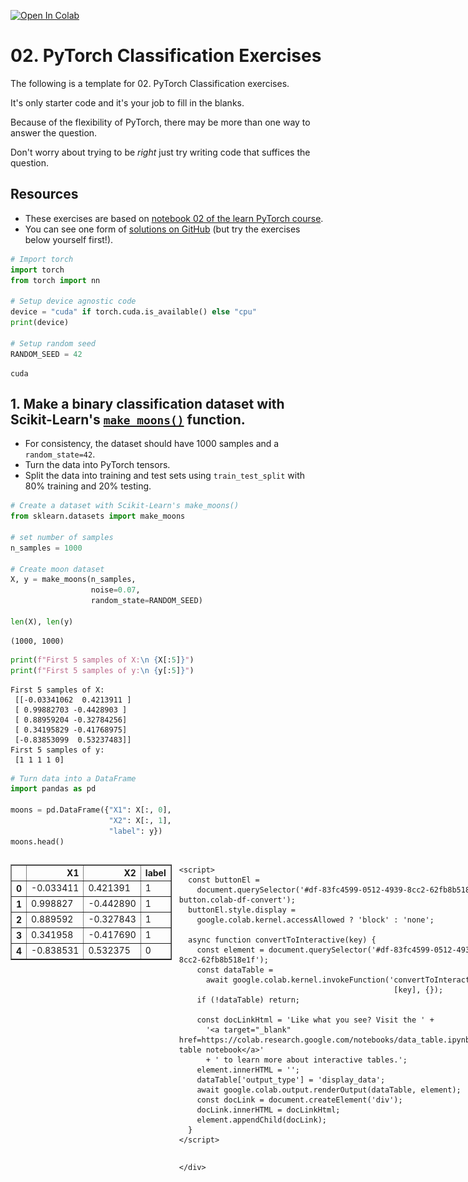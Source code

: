 <a href="https://colab.research.google.com/github/mrdbourke/pytorch-deep-learning/blob/main/extras/exercises/02_pytorch_classification_exercises.ipynb" target="_parent"><img src="https://colab.research.google.com/assets/colab-badge.svg" alt="Open In Colab"/></a>

# 02. PyTorch Classification Exercises

The following is a template for 02. PyTorch Classification exercises.

It's only starter code and it's your job to fill in the blanks.

Because of the flexibility of PyTorch, there may be more than one way to answer the question.

Don't worry about trying to be *right* just try writing code that suffices the question.

## Resources
* These exercises are based on [notebook 02 of the learn PyTorch course](https://www.learnpytorch.io/02_pytorch_classification/).
* You can see one form of [solutions on GitHub](https://github.com/mrdbourke/pytorch-deep-learning/tree/main/extras/solutions) (but try the exercises below yourself first!).


```python
# Import torch
import torch
from torch import nn

# Setup device agnostic code
device = "cuda" if torch.cuda.is_available() else "cpu"
print(device)

# Setup random seed
RANDOM_SEED = 42
```

    cuda


## 1. Make a binary classification dataset with Scikit-Learn's [`make_moons()`](https://scikit-learn.org/stable/modules/generated/sklearn.datasets.make_moons.html) function.
  * For consistency, the dataset should have 1000 samples and a `random_state=42`.
  * Turn the data into PyTorch tensors.
  * Split the data into training and test sets using `train_test_split` with 80% training and 20% testing.


```python
# Create a dataset with Scikit-Learn's make_moons()
from sklearn.datasets import make_moons

# set number of samples
n_samples = 1000

# Create moon dataset
X, y = make_moons(n_samples,
                  noise=0.07,
                  random_state=RANDOM_SEED)

len(X), len(y)
```




    (1000, 1000)




```python
print(f"First 5 samples of X:\n {X[:5]}")
print(f"First 5 samples of y:\n {y[:5]}")
```

    First 5 samples of X:
     [[-0.03341062  0.4213911 ]
     [ 0.99882703 -0.4428903 ]
     [ 0.88959204 -0.32784256]
     [ 0.34195829 -0.41768975]
     [-0.83853099  0.53237483]]
    First 5 samples of y:
     [1 1 1 1 0]



```python
# Turn data into a DataFrame
import pandas as pd

moons = pd.DataFrame({"X1": X[:, 0],
                      "X2": X[:, 1],
                      "label": y})
moons.head()
```





  <div id="df-83fc4599-0512-4939-8cc2-62fb8b518e1f" class="colab-df-container">
    <div>
<style scoped>
    .dataframe tbody tr th:only-of-type {
        vertical-align: middle;
    }

    .dataframe tbody tr th {
        vertical-align: top;
    }

    .dataframe thead th {
        text-align: right;
    }
</style>
<table border="1" class="dataframe">
  <thead>
    <tr style="text-align: right;">
      <th></th>
      <th>X1</th>
      <th>X2</th>
      <th>label</th>
    </tr>
  </thead>
  <tbody>
    <tr>
      <th>0</th>
      <td>-0.033411</td>
      <td>0.421391</td>
      <td>1</td>
    </tr>
    <tr>
      <th>1</th>
      <td>0.998827</td>
      <td>-0.442890</td>
      <td>1</td>
    </tr>
    <tr>
      <th>2</th>
      <td>0.889592</td>
      <td>-0.327843</td>
      <td>1</td>
    </tr>
    <tr>
      <th>3</th>
      <td>0.341958</td>
      <td>-0.417690</td>
      <td>1</td>
    </tr>
    <tr>
      <th>4</th>
      <td>-0.838531</td>
      <td>0.532375</td>
      <td>0</td>
    </tr>
  </tbody>
</table>
</div>
    <div class="colab-df-buttons">

  <div class="colab-df-container">
    <button class="colab-df-convert" onclick="convertToInteractive('df-83fc4599-0512-4939-8cc2-62fb8b518e1f')"
            title="Convert this dataframe to an interactive table."
            style="display:none;">

  <svg xmlns="http://www.w3.org/2000/svg" height="24px" viewBox="0 -960 960 960">
    <path d="M120-120v-720h720v720H120Zm60-500h600v-160H180v160Zm220 220h160v-160H400v160Zm0 220h160v-160H400v160ZM180-400h160v-160H180v160Zm440 0h160v-160H620v160ZM180-180h160v-160H180v160Zm440 0h160v-160H620v160Z"/>
  </svg>
    </button>

  <style>
    .colab-df-container {
      display:flex;
      gap: 12px;
    }

    .colab-df-convert {
      background-color: #E8F0FE;
      border: none;
      border-radius: 50%;
      cursor: pointer;
      display: none;
      fill: #1967D2;
      height: 32px;
      padding: 0 0 0 0;
      width: 32px;
    }

    .colab-df-convert:hover {
      background-color: #E2EBFA;
      box-shadow: 0px 1px 2px rgba(60, 64, 67, 0.3), 0px 1px 3px 1px rgba(60, 64, 67, 0.15);
      fill: #174EA6;
    }

    .colab-df-buttons div {
      margin-bottom: 4px;
    }

    [theme=dark] .colab-df-convert {
      background-color: #3B4455;
      fill: #D2E3FC;
    }

    [theme=dark] .colab-df-convert:hover {
      background-color: #434B5C;
      box-shadow: 0px 1px 3px 1px rgba(0, 0, 0, 0.15);
      filter: drop-shadow(0px 1px 2px rgba(0, 0, 0, 0.3));
      fill: #FFFFFF;
    }
  </style>

    <script>
      const buttonEl =
        document.querySelector('#df-83fc4599-0512-4939-8cc2-62fb8b518e1f button.colab-df-convert');
      buttonEl.style.display =
        google.colab.kernel.accessAllowed ? 'block' : 'none';

      async function convertToInteractive(key) {
        const element = document.querySelector('#df-83fc4599-0512-4939-8cc2-62fb8b518e1f');
        const dataTable =
          await google.colab.kernel.invokeFunction('convertToInteractive',
                                                    [key], {});
        if (!dataTable) return;

        const docLinkHtml = 'Like what you see? Visit the ' +
          '<a target="_blank" href=https://colab.research.google.com/notebooks/data_table.ipynb>data table notebook</a>'
          + ' to learn more about interactive tables.';
        element.innerHTML = '';
        dataTable['output_type'] = 'display_data';
        await google.colab.output.renderOutput(dataTable, element);
        const docLink = document.createElement('div');
        docLink.innerHTML = docLinkHtml;
        element.appendChild(docLink);
      }
    </script>
  </div>


<div id="df-4223811a-de26-41d9-a3a1-e30807281563">
  <button class="colab-df-quickchart" onclick="quickchart('df-4223811a-de26-41d9-a3a1-e30807281563')"
            title="Suggest charts"
            style="display:none;">

<svg xmlns="http://www.w3.org/2000/svg" height="24px"viewBox="0 0 24 24"
     width="24px">
    <g>
        <path d="M19 3H5c-1.1 0-2 .9-2 2v14c0 1.1.9 2 2 2h14c1.1 0 2-.9 2-2V5c0-1.1-.9-2-2-2zM9 17H7v-7h2v7zm4 0h-2V7h2v10zm4 0h-2v-4h2v4z"/>
    </g>
</svg>
  </button>

<style>
  .colab-df-quickchart {
      --bg-color: #E8F0FE;
      --fill-color: #1967D2;
      --hover-bg-color: #E2EBFA;
      --hover-fill-color: #174EA6;
      --disabled-fill-color: #AAA;
      --disabled-bg-color: #DDD;
  }

  [theme=dark] .colab-df-quickchart {
      --bg-color: #3B4455;
      --fill-color: #D2E3FC;
      --hover-bg-color: #434B5C;
      --hover-fill-color: #FFFFFF;
      --disabled-bg-color: #3B4455;
      --disabled-fill-color: #666;
  }

  .colab-df-quickchart {
    background-color: var(--bg-color);
    border: none;
    border-radius: 50%;
    cursor: pointer;
    display: none;
    fill: var(--fill-color);
    height: 32px;
    padding: 0;
    width: 32px;
  }

  .colab-df-quickchart:hover {
    background-color: var(--hover-bg-color);
    box-shadow: 0 1px 2px rgba(60, 64, 67, 0.3), 0 1px 3px 1px rgba(60, 64, 67, 0.15);
    fill: var(--button-hover-fill-color);
  }

  .colab-df-quickchart-complete:disabled,
  .colab-df-quickchart-complete:disabled:hover {
    background-color: var(--disabled-bg-color);
    fill: var(--disabled-fill-color);
    box-shadow: none;
  }

  .colab-df-spinner {
    border: 2px solid var(--fill-color);
    border-color: transparent;
    border-bottom-color: var(--fill-color);
    animation:
      spin 1s steps(1) infinite;
  }

  @keyframes spin {
    0% {
      border-color: transparent;
      border-bottom-color: var(--fill-color);
      border-left-color: var(--fill-color);
    }
    20% {
      border-color: transparent;
      border-left-color: var(--fill-color);
      border-top-color: var(--fill-color);
    }
    30% {
      border-color: transparent;
      border-left-color: var(--fill-color);
      border-top-color: var(--fill-color);
      border-right-color: var(--fill-color);
    }
    40% {
      border-color: transparent;
      border-right-color: var(--fill-color);
      border-top-color: var(--fill-color);
    }
    60% {
      border-color: transparent;
      border-right-color: var(--fill-color);
    }
    80% {
      border-color: transparent;
      border-right-color: var(--fill-color);
      border-bottom-color: var(--fill-color);
    }
    90% {
      border-color: transparent;
      border-bottom-color: var(--fill-color);
    }
  }
</style>

  <script>
    async function quickchart(key) {
      const quickchartButtonEl =
        document.querySelector('#' + key + ' button');
      quickchartButtonEl.disabled = true;  // To prevent multiple clicks.
      quickchartButtonEl.classList.add('colab-df-spinner');
      try {
        const charts = await google.colab.kernel.invokeFunction(
            'suggestCharts', [key], {});
      } catch (error) {
        console.error('Error during call to suggestCharts:', error);
      }
      quickchartButtonEl.classList.remove('colab-df-spinner');
      quickchartButtonEl.classList.add('colab-df-quickchart-complete');
    }
    (() => {
      let quickchartButtonEl =
        document.querySelector('#df-4223811a-de26-41d9-a3a1-e30807281563 button');
      quickchartButtonEl.style.display =
        google.colab.kernel.accessAllowed ? 'block' : 'none';
    })();
  </script>
</div>

    </div>
  </div>





```python
# Visualize the data on a scatter plot
import matplotlib.pyplot as plt

plt.scatter(x=X[:, 0],
            y=X[:, 1],
            c=y,
            cmap=plt.cm.RdYlBu);
```


    
![png](02_pytorch_classification_exercises_files/02_pytorch_classification_exercises_7_0.png)
    



```python
# Turn data into tensors of dtype float
X = torch.from_numpy(X).type(torch.float)
y = torch.from_numpy(y).type(torch.float)

# Split the data into train and test sets (80% train, 20% test)
from sklearn.model_selection import train_test_split

X_train, X_test, y_train, y_test = train_test_split(X,
                                                    y,
                                                    test_size=0.20,
                                                    random_state=RANDOM_SEED)

len(X_train), len(X_test), len(y_train), len(y_test)
```




    (800, 200, 800, 200)



## 2. Build a model by subclassing `nn.Module` that incorporates non-linear activation functions and is capable of fitting the data you created in 1.
  * Feel free to use any combination of PyTorch layers (linear and non-linear) you want.


```python
import torch
from torch import nn

# Inherit from nn.Module to make a model capable of fitting the mooon data
class MoonModelV0(nn.Module):
    def __init__(self):
      super().__init__()
      self.layer1 = nn.Linear(in_features=2, out_features=10)
      self.layer2 = nn.Linear(in_features=10, out_features=10)
      self.layer3 = nn.Linear(in_features=10, out_features=1)
      self.relu = nn.ReLU()

    def forward(self, x):
        return self.layer3(self.relu(self.layer2(self.relu(self.layer1(x)))))

# Instantiate the model
model_1 = MoonModelV0().to(device)
model_1
```




    MoonModelV0(
      (layer1): Linear(in_features=2, out_features=10, bias=True)
      (layer2): Linear(in_features=10, out_features=10, bias=True)
      (layer3): Linear(in_features=10, out_features=1, bias=True)
      (relu): ReLU()
    )



## 3. Setup a binary classification compatible loss function and optimizer to use when training the model built in 2.


```python
# Setup loss function
loss_fn = nn.BCEWithLogitsLoss()

# Setup optimizer to optimize model's parameters
optimizer = torch.optim.SGD(params=model_1.parameters(),
                            lr=0.2)
```

## 4. Create a training and testing loop to fit the model you created in 2 to the data you created in 1.
  * Do a forward pass of the model to see what's coming out in the form of logits, prediction probabilities and labels.
  * To measure model accuray, you can create your own accuracy function or use the accuracy function in [TorchMetrics](https://torchmetrics.readthedocs.io/en/latest/).
  * Train the model for long enough for it to reach over 96% accuracy.
  * The training loop should output progress every 10 epochs of the model's training and test set loss and accuracy.


```python
# What's coming out of our model?

# logits (raw outputs of model)
print("Logits:")
print(model_1(X_train.to(device)[:10]).squeeze())

# Prediction probabilities
print("Pred probs:")
print(torch.sigmoid(model_1(X_train.to(device)[:10]).squeeze()))

# Prediction labels
print("Pred labels:")
print(torch.round(torch.sigmoid(model_1(X_train.to(device)[:10]).squeeze())))
```

    Logits:
    tensor([-0.3213, -0.2489, -0.3208, -0.3197, -0.2796, -0.3042, -0.2852, -0.2762,
            -0.3351, -0.2504], device='cuda:0', grad_fn=<SqueezeBackward0>)
    Pred probs:
    tensor([0.4204, 0.4381, 0.4205, 0.4208, 0.4305, 0.4245, 0.4292, 0.4314, 0.4170,
            0.4377], device='cuda:0', grad_fn=<SigmoidBackward0>)
    Pred labels:
    tensor([0., 0., 0., 0., 0., 0., 0., 0., 0., 0.], device='cuda:0',
           grad_fn=<RoundBackward0>)



```python
# Let's calculuate the accuracy using accuracy from TorchMetrics
!pip -q install torchmetrics # Colab doesn't come with torchmetrics
from torchmetrics import Accuracy

acc_fn = Accuracy(task="binary", num_classes=2).to(device)

## TODO: Uncomment this code to use the Accuracy function
# acc_fn = Accuracy(task="multiclass", num_classes=2).to(device) # send accuracy function to device
# acc_fn
```


```python
## TODO: Uncomment this to set the seed
torch.manual_seed(RANDOM_SEED)

# Setup epochs
epochs = 800

# Send data to the device
X_train, y_train = X_train.to(device), y_train.to(device)
X_test, y_test = X_test.to(device), y_test.to(device)

# Loop through the data
for epoch in range(epochs):
  ### Training
  model_1.train()

  # 1. Forward pass (logits output)
  y_logits = model_1(X_train).squeeze()

  # Turn logits into prediction probabilities
  y_pred_probs = torch.sigmoid(y_logits)

  # Turn prediction probabilities into prediction labels
  y_pred = torch.round(y_pred_probs)

  # 2. Calculaute the loss
  loss = loss_fn(y_logits, y_train) # loss = compare model raw outputs to desired model outputs

  # Calculate the accuracy
  acc = acc_fn(y_pred, y_train.int()) # the accuracy function needs to compare pred labels (not logits) with actual labels

  # 3. Zero the gradients
  optimizer.zero_grad()

  # 4. Loss backward (perform backpropagation) - https://brilliant.org/wiki/backpropagation/#:~:text=Backpropagation%2C%20short%20for%20%22backward%20propagation,to%20the%20neural%20network's%20weights.
  loss.backward()

  # 5. Step the optimizer (gradient descent) - https://towardsdatascience.com/gradient-descent-algorithm-a-deep-dive-cf04e8115f21#:~:text=Gradient%20descent%20(GD)%20is%20an,e.g.%20in%20a%20linear%20regression)
  optimizer.step()

  ### Testing
  model_1.eval()
  with torch.inference_mode():
    # 1. Forward pass (to get the logits)
    test_logits = model_1(X_test).squeeze()

    # Turn the test logits into prediction labels
    test_pred_probs = torch.sigmoid(test_logits)
    test_pred = torch.round(test_pred_probs)

    # 2. Caculate the test loss/acc
    test_loss = loss_fn(test_logits, y_test)
    test_acc = acc_fn(test_pred, y_test.int())

  # Print out what's happening every 10 epochs
  if epoch % 10 == 0:
    print(f"Epoch: {epoch} | Loss: {loss:.4f}, Acc: {acc:.2f}% | Test loss: {test_loss:.4f}, Test Acc: {test_acc:.2f}%")
```

    Epoch: 0 | Loss: 0.7046, Acc: 0.50% | Test loss: 0.7010, Test Acc: 0.50%
    Epoch: 10 | Loss: 0.6858, Acc: 0.50% | Test loss: 0.6836, Test Acc: 0.50%
    Epoch: 20 | Loss: 0.6689, Acc: 0.75% | Test loss: 0.6674, Test Acc: 0.75%
    Epoch: 30 | Loss: 0.6441, Acc: 0.77% | Test loss: 0.6426, Test Acc: 0.77%
    Epoch: 40 | Loss: 0.6006, Acc: 0.78% | Test loss: 0.5991, Test Acc: 0.75%
    Epoch: 50 | Loss: 0.5324, Acc: 0.79% | Test loss: 0.5323, Test Acc: 0.75%
    Epoch: 60 | Loss: 0.4536, Acc: 0.81% | Test loss: 0.4560, Test Acc: 0.76%
    Epoch: 70 | Loss: 0.3841, Acc: 0.83% | Test loss: 0.3879, Test Acc: 0.78%
    Epoch: 80 | Loss: 0.3304, Acc: 0.85% | Test loss: 0.3333, Test Acc: 0.82%
    Epoch: 90 | Loss: 0.2892, Acc: 0.87% | Test loss: 0.2898, Test Acc: 0.86%
    Epoch: 100 | Loss: 0.2559, Acc: 0.88% | Test loss: 0.2547, Test Acc: 0.88%
    Epoch: 110 | Loss: 0.2331, Acc: 0.89% | Test loss: 0.2300, Test Acc: 0.92%
    Epoch: 120 | Loss: 0.2178, Acc: 0.90% | Test loss: 0.2129, Test Acc: 0.92%
    Epoch: 130 | Loss: 0.2064, Acc: 0.91% | Test loss: 0.2002, Test Acc: 0.93%
    Epoch: 140 | Loss: 0.1970, Acc: 0.92% | Test loss: 0.1901, Test Acc: 0.93%
    Epoch: 150 | Loss: 0.1885, Acc: 0.92% | Test loss: 0.1810, Test Acc: 0.93%
    Epoch: 160 | Loss: 0.1801, Acc: 0.92% | Test loss: 0.1724, Test Acc: 0.93%
    Epoch: 170 | Loss: 0.1718, Acc: 0.93% | Test loss: 0.1638, Test Acc: 0.93%
    Epoch: 180 | Loss: 0.1633, Acc: 0.93% | Test loss: 0.1551, Test Acc: 0.93%
    Epoch: 190 | Loss: 0.1545, Acc: 0.94% | Test loss: 0.1462, Test Acc: 0.93%
    Epoch: 200 | Loss: 0.1454, Acc: 0.94% | Test loss: 0.1370, Test Acc: 0.94%
    Epoch: 210 | Loss: 0.1362, Acc: 0.94% | Test loss: 0.1278, Test Acc: 0.95%
    Epoch: 220 | Loss: 0.1269, Acc: 0.95% | Test loss: 0.1185, Test Acc: 0.96%
    Epoch: 230 | Loss: 0.1176, Acc: 0.95% | Test loss: 0.1094, Test Acc: 0.96%
    Epoch: 240 | Loss: 0.1084, Acc: 0.96% | Test loss: 0.1005, Test Acc: 0.98%
    Epoch: 250 | Loss: 0.0994, Acc: 0.97% | Test loss: 0.0921, Test Acc: 0.98%
    Epoch: 260 | Loss: 0.0908, Acc: 0.97% | Test loss: 0.0838, Test Acc: 0.98%
    Epoch: 270 | Loss: 0.0828, Acc: 0.98% | Test loss: 0.0760, Test Acc: 0.98%
    Epoch: 280 | Loss: 0.0754, Acc: 0.98% | Test loss: 0.0689, Test Acc: 0.99%
    Epoch: 290 | Loss: 0.0686, Acc: 0.99% | Test loss: 0.0625, Test Acc: 0.99%
    Epoch: 300 | Loss: 0.0626, Acc: 0.99% | Test loss: 0.0566, Test Acc: 1.00%
    Epoch: 310 | Loss: 0.0571, Acc: 0.99% | Test loss: 0.0515, Test Acc: 1.00%
    Epoch: 320 | Loss: 0.0523, Acc: 0.99% | Test loss: 0.0470, Test Acc: 1.00%
    Epoch: 330 | Loss: 0.0480, Acc: 0.99% | Test loss: 0.0430, Test Acc: 1.00%
    Epoch: 340 | Loss: 0.0441, Acc: 0.99% | Test loss: 0.0394, Test Acc: 1.00%
    Epoch: 350 | Loss: 0.0407, Acc: 1.00% | Test loss: 0.0362, Test Acc: 1.00%
    Epoch: 360 | Loss: 0.0377, Acc: 1.00% | Test loss: 0.0334, Test Acc: 1.00%
    Epoch: 370 | Loss: 0.0350, Acc: 1.00% | Test loss: 0.0308, Test Acc: 1.00%
    Epoch: 380 | Loss: 0.0327, Acc: 1.00% | Test loss: 0.0286, Test Acc: 1.00%
    Epoch: 390 | Loss: 0.0305, Acc: 1.00% | Test loss: 0.0266, Test Acc: 1.00%
    Epoch: 400 | Loss: 0.0286, Acc: 1.00% | Test loss: 0.0248, Test Acc: 1.00%
    Epoch: 410 | Loss: 0.0269, Acc: 1.00% | Test loss: 0.0232, Test Acc: 1.00%
    Epoch: 420 | Loss: 0.0254, Acc: 1.00% | Test loss: 0.0218, Test Acc: 1.00%
    Epoch: 430 | Loss: 0.0240, Acc: 1.00% | Test loss: 0.0205, Test Acc: 1.00%
    Epoch: 440 | Loss: 0.0227, Acc: 1.00% | Test loss: 0.0194, Test Acc: 1.00%
    Epoch: 450 | Loss: 0.0215, Acc: 1.00% | Test loss: 0.0183, Test Acc: 1.00%
    Epoch: 460 | Loss: 0.0205, Acc: 1.00% | Test loss: 0.0174, Test Acc: 1.00%
    Epoch: 470 | Loss: 0.0195, Acc: 1.00% | Test loss: 0.0165, Test Acc: 1.00%
    Epoch: 480 | Loss: 0.0186, Acc: 1.00% | Test loss: 0.0157, Test Acc: 1.00%
    Epoch: 490 | Loss: 0.0178, Acc: 1.00% | Test loss: 0.0150, Test Acc: 1.00%
    Epoch: 500 | Loss: 0.0170, Acc: 1.00% | Test loss: 0.0143, Test Acc: 1.00%
    Epoch: 510 | Loss: 0.0163, Acc: 1.00% | Test loss: 0.0137, Test Acc: 1.00%
    Epoch: 520 | Loss: 0.0157, Acc: 1.00% | Test loss: 0.0131, Test Acc: 1.00%
    Epoch: 530 | Loss: 0.0151, Acc: 1.00% | Test loss: 0.0126, Test Acc: 1.00%
    Epoch: 540 | Loss: 0.0145, Acc: 1.00% | Test loss: 0.0121, Test Acc: 1.00%
    Epoch: 550 | Loss: 0.0140, Acc: 1.00% | Test loss: 0.0116, Test Acc: 1.00%
    Epoch: 560 | Loss: 0.0135, Acc: 1.00% | Test loss: 0.0112, Test Acc: 1.00%
    Epoch: 570 | Loss: 0.0130, Acc: 1.00% | Test loss: 0.0108, Test Acc: 1.00%
    Epoch: 580 | Loss: 0.0126, Acc: 1.00% | Test loss: 0.0104, Test Acc: 1.00%
    Epoch: 590 | Loss: 0.0122, Acc: 1.00% | Test loss: 0.0101, Test Acc: 1.00%
    Epoch: 600 | Loss: 0.0118, Acc: 1.00% | Test loss: 0.0097, Test Acc: 1.00%
    Epoch: 610 | Loss: 0.0114, Acc: 1.00% | Test loss: 0.0094, Test Acc: 1.00%
    Epoch: 620 | Loss: 0.0111, Acc: 1.00% | Test loss: 0.0091, Test Acc: 1.00%
    Epoch: 630 | Loss: 0.0108, Acc: 1.00% | Test loss: 0.0089, Test Acc: 1.00%
    Epoch: 640 | Loss: 0.0104, Acc: 1.00% | Test loss: 0.0086, Test Acc: 1.00%
    Epoch: 650 | Loss: 0.0102, Acc: 1.00% | Test loss: 0.0083, Test Acc: 1.00%
    Epoch: 660 | Loss: 0.0099, Acc: 1.00% | Test loss: 0.0081, Test Acc: 1.00%
    Epoch: 670 | Loss: 0.0096, Acc: 1.00% | Test loss: 0.0079, Test Acc: 1.00%
    Epoch: 680 | Loss: 0.0094, Acc: 1.00% | Test loss: 0.0077, Test Acc: 1.00%
    Epoch: 690 | Loss: 0.0091, Acc: 1.00% | Test loss: 0.0075, Test Acc: 1.00%
    Epoch: 700 | Loss: 0.0089, Acc: 1.00% | Test loss: 0.0073, Test Acc: 1.00%
    Epoch: 710 | Loss: 0.0087, Acc: 1.00% | Test loss: 0.0071, Test Acc: 1.00%
    Epoch: 720 | Loss: 0.0085, Acc: 1.00% | Test loss: 0.0069, Test Acc: 1.00%
    Epoch: 730 | Loss: 0.0083, Acc: 1.00% | Test loss: 0.0067, Test Acc: 1.00%
    Epoch: 740 | Loss: 0.0081, Acc: 1.00% | Test loss: 0.0066, Test Acc: 1.00%
    Epoch: 750 | Loss: 0.0079, Acc: 1.00% | Test loss: 0.0064, Test Acc: 1.00%
    Epoch: 760 | Loss: 0.0077, Acc: 1.00% | Test loss: 0.0063, Test Acc: 1.00%
    Epoch: 770 | Loss: 0.0076, Acc: 1.00% | Test loss: 0.0061, Test Acc: 1.00%
    Epoch: 780 | Loss: 0.0074, Acc: 1.00% | Test loss: 0.0060, Test Acc: 1.00%
    Epoch: 790 | Loss: 0.0073, Acc: 1.00% | Test loss: 0.0058, Test Acc: 1.00%


## 5. Make predictions with your trained model and plot them using the `plot_decision_boundary()` function created in this notebook.


```python
# Plot the model predictions
import numpy as np

def plot_decision_boundary(model, X, y):

    # Put everything to CPU (works better with NumPy + Matplotlib)
    model.to("cpu")
    X, y = X.to("cpu"), y.to("cpu")

    # Source - https://madewithml.com/courses/foundations/neural-networks/
    # (with modifications)
    x_min, x_max = X[:, 0].min() - 0.1, X[:, 0].max() + 0.1
    y_min, y_max = X[:, 1].min() - 0.1, X[:, 1].max() + 0.1
    xx, yy = np.meshgrid(np.linspace(x_min, x_max, 101),
                         np.linspace(y_min, y_max, 101))

    # Make features
    X_to_pred_on = torch.from_numpy(np.column_stack((xx.ravel(), yy.ravel()))).float()

    # Make predictions
    model.eval()
    with torch.inference_mode():
        y_logits = model(X_to_pred_on)

    # Test for multi-class or binary and adjust logits to prediction labels
    if len(torch.unique(y)) > 2:
        y_pred = torch.softmax(y_logits, dim=1).argmax(dim=1) # mutli-class
    else:
        y_pred = torch.round(torch.sigmoid(y_logits)) # binary

    # Reshape preds and plot
    y_pred = y_pred.reshape(xx.shape).detach().numpy()
    plt.contourf(xx, yy, y_pred, cmap=plt.cm.RdYlBu, alpha=0.7)
    plt.scatter(X[:, 0], X[:, 1], c=y, s=40, cmap=plt.cm.RdYlBu)
    plt.xlim(xx.min(), xx.max())
    plt.ylim(yy.min(), yy.max())
```


```python
# Plot decision boundaries for training and test sets
plt.figure(figsize=(12, 6))
plt.subplot(1, 2, 1)
plt.title("Train")
plot_decision_boundary(model_1, X_train, y_train)
plt.subplot(1, 2, 2)
plt.title("Test")
plot_decision_boundary(model_1, X_test, y_test)
```


    
![png](02_pytorch_classification_exercises_files/02_pytorch_classification_exercises_19_0.png)
    


## 6. Replicate the Tanh (hyperbolic tangent) activation function in pure PyTorch.
  * Feel free to reference the [ML cheatsheet website](https://ml-cheatsheet.readthedocs.io/en/latest/activation_functions.html#tanh) for the formula.


```python
# Create a straight line tensor
A = torch.arange(-10, 10, 1, dtype=torch.float)
plt.plot(A);
```


    
![png](02_pytorch_classification_exercises_files/02_pytorch_classification_exercises_21_0.png)
    



```python
# Test torch.tanh() on the tensor and plot it
plt.plot(torch.tanh(A));
```


    
![png](02_pytorch_classification_exercises_files/02_pytorch_classification_exercises_22_0.png)
    



```python
# Replicate torch.tanh() and plot it
def tanh(x: torch.Tensor) -> torch.Tensor:
  return (np.exp(x) - np.exp(-x)) / (np.exp(x) + np.exp(-x))

plt.plot(tanh(A))
```




    [<matplotlib.lines.Line2D at 0x7c0268358a30>]




    
![png](02_pytorch_classification_exercises_files/02_pytorch_classification_exercises_23_1.png)
    


## 7. Create a multi-class dataset using the [spirals data creation function from CS231n](https://cs231n.github.io/neural-networks-case-study/) (see below for the code).
  * Split the data into training and test sets (80% train, 20% test) as well as turn it into PyTorch tensors.
  * Construct a model capable of fitting the data (you may need a combination of linear and non-linear layers).
  * Build a loss function and optimizer capable of handling multi-class data (optional extension: use the Adam optimizer instead of SGD, you may have to experiment with different values of the learning rate to get it working).
  * Make a training and testing loop for the multi-class data and train a model on it to reach over 95% testing accuracy (you can use any accuracy measuring function here that you like) - 1000 epochs should be plenty.
  * Plot the decision boundaries on the spirals dataset from your model predictions, the `plot_decision_boundary()` function should work for this dataset too.


```python
# Code for creating a spiral dataset from CS231n
import numpy as np
import matplotlib.pyplot as plt
RANDOM_SEED = 42
np.random.seed(RANDOM_SEED)
N = 100 # number of points per class
D = 2 # dimensionality
K = 3 # number of classes
X = np.zeros((N*K,D)) # data matrix (each row = single example)
y = np.zeros(N*K, dtype='uint8') # class labels
for j in range(K):
  ix = range(N*j,N*(j+1))
  r = np.linspace(0.0,1,N) # radius
  t = np.linspace(j*4,(j+1)*4,N) + np.random.randn(N)*0.2 # theta
  X[ix] = np.c_[r*np.sin(t), r*np.cos(t)]
  y[ix] = j
# lets visualize the data
plt.scatter(X[:, 0], X[:, 1], c=y, s=40, cmap=plt.cm.RdYlBu)
plt.show()
```


    
![png](02_pytorch_classification_exercises_files/02_pytorch_classification_exercises_25_0.png)
    



```python
# Turn data into tensors
import torch
X = torch.from_numpy(X).type(torch.float) # features as float32
y = torch.from_numpy(y).type(torch.LongTensor) # labels need to be of type long

# Create train and test splits
from sklearn.model_selection import train_test_split
X_train, X_test, y_train, y_test = train_test_split(X,
                                                    y,
                                                    train_size=0.8,
                                                    random_state=RANDOM_SEED)
```


```python
# Let's calculuate the accuracy for when we fit our model
!pip -q install torchmetrics # colab doesn't come with torchmetrics
from torchmetrics import Accuracy
acc_fn = Accuracy(task="multiclass", num_classes=3).to(device)
acc_fn
```




    MulticlassAccuracy()




```python
import torch
from torch import nn

# Prepare device agnostic code
device = "cuda" if torch.cuda.is_available() else "cpu"

# Create model by subclassing nn.Module
class SpiralModelV0(nn.Module):
  def __init__(self, input_features, output_features, hidden_layers=8):
    super().__init__()
    self.layer_stack = nn.Sequential(
        nn.Linear(in_features=input_features, out_features=hidden_layers),
        nn.ReLU(),
        nn.Linear(in_features=hidden_layers, out_features=hidden_layers),
        nn.ReLU(),
        nn.Linear(in_features=hidden_layers, out_features=output_features)
    )

  def forward(self, x):
    return self.layer_stack(x)

# Instantiate model and send it to device
model_2 = SpiralModelV0(input_features=2,
                        output_features=4).to(device)
model_2
```




    SpiralModelV0(
      (layer_stack): Sequential(
        (0): Linear(in_features=2, out_features=8, bias=True)
        (1): ReLU()
        (2): Linear(in_features=8, out_features=8, bias=True)
        (3): ReLU()
        (4): Linear(in_features=8, out_features=4, bias=True)
      )
    )




```python
# Setup data to be device agnostic
X_train, y_train = X_train.to(device), y_train.to(device)
X_test, y_test = X_test.to(device), y_test.to(device)

# Print out first 10 untrained model outputs (forward pass)
print("Logits:")
print(model_2(X_train)[:10])

print("Pred probs:")
print(torch.softmax(model_2(X_train), dim=1)[:10])

print("Pred labels:")
print(torch.argmax(torch.softmax(model_2(X_train), dim=1), dim=1)[:10])
```

    Logits:
    tensor([[ 0.0791,  0.0745,  0.2463, -0.2812],
            [ 0.0864,  0.1098,  0.2242, -0.3137],
            [ 0.0868,  0.0557,  0.2577, -0.2360],
            [ 0.1355,  0.1314,  0.1801, -0.2783],
            [ 0.1322,  0.0594,  0.2133, -0.2206],
            [ 0.0855,  0.0591,  0.2547, -0.2412],
            [ 0.0870,  0.0551,  0.2582, -0.2352],
            [ 0.0834,  0.0516,  0.2619, -0.2518],
            [ 0.0939,  0.1061,  0.2272, -0.2957],
            [ 0.1372,  0.1326,  0.1782, -0.2782]], device='cuda:0',
           grad_fn=<SliceBackward0>)
    Pred probs:
    tensor([[0.2581, 0.2569, 0.3050, 0.1800],
            [0.2603, 0.2665, 0.2988, 0.1745],
            [0.2577, 0.2499, 0.3058, 0.1866],
            [0.2701, 0.2690, 0.2824, 0.1785],
            [0.2690, 0.2502, 0.2918, 0.1891],
            [0.2578, 0.2510, 0.3053, 0.1859],
            [0.2577, 0.2496, 0.3059, 0.1867],
            [0.2578, 0.2497, 0.3081, 0.1844],
            [0.2609, 0.2642, 0.2982, 0.1767],
            [0.2705, 0.2692, 0.2818, 0.1785]], device='cuda:0',
           grad_fn=<SliceBackward0>)
    Pred labels:
    tensor([2, 2, 2, 2, 2, 2, 2, 2, 2, 2], device='cuda:0')



```python
# Setup loss function and optimizer
loss_fn = nn.CrossEntropyLoss()
optimizer = torch.optim.Adam(params=model_2.parameters(),
                             lr=0.2)
```


```python
# Build a training loop for the model

epochs = 200

# Loop over data

for epoch in range(epochs):

  ## Training
  model_2.train()

  # 1. Forward pass
  y_logits = model_2(X_train).squeeze()
  y_pred_probs = torch.softmax(y_logits, dim=1)
  y_pred = torch.argmax(torch.softmax(y_logits, dim=1), dim=1)

  # 2. Calculate the loss
  loss = loss_fn(y_logits, y_train)
  acc = acc_fn(y_pred, y_train)

  # 3. Optimizer zero grad
  optimizer.zero_grad()

  # 4. Loss backward
  loss.backward()

  # 5. Optimizer step
  optimizer.step()

  ## Testing
  model_2.eval()
  with torch.inference_mode():

    # 1. Forward pass
    test_logits = model_2(X_test).squeeze()
    test_pred_probs = torch.softmax(test_logits, dim=1)
    test_pred = torch.argmax(torch.softmax(test_logits, dim=1), dim=1)

    # 2. Caculate loss and acc
    test_loss = loss_fn(test_logits, y_test)
    test_acc = acc_fn(test_pred, y_test)

  # Print out what's happening every 100 epochs
  if epoch % 100 == 0:
    print(f"Epoch: {epoch} | Loss: {loss:.4f}, Acc: {acc:.2f}% | Test loss: {test_loss:.4f}, Test Acc: {test_acc:.2f}%")
```

    Epoch: 0 | Loss: 1.3099, Acc: 0.32% | Test loss: 1.2009, Test Acc: 0.37%
    Epoch: 100 | Loss: 0.0488, Acc: 0.98% | Test loss: 0.0166, Test Acc: 1.00%



```python
# Plot decision boundaries for training and test sets
plt.figure(figsize=(12, 6))
plt.subplot(1, 2, 1)
plt.title("Train")
plot_decision_boundary(model_2, X_train, y_train)
plt.subplot(1, 2, 2)
plt.title("Test")
plot_decision_boundary(model_2, X_test, y_test)
```


    
![png](02_pytorch_classification_exercises_files/02_pytorch_classification_exercises_32_0.png)
    



```python

```
